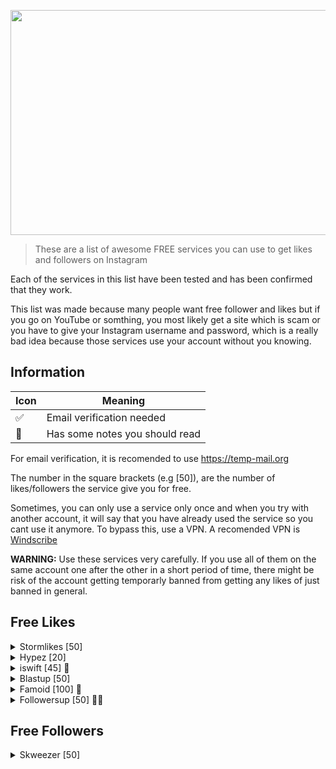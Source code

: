 <p align=center>

<img src="logo.png" width=640 height=360/>
</p>

> These are a list of awesome FREE services you can use to get likes and followers on Instagram 

Each of the services in this list have been tested and has been confirmed that they work. 

This list was made because many people want free follower and likes but if you go on YouTube or somthing, you most likely get a site which is scam or you have to give your Instagram username and password, which is a really bad idea because those services use your account without you knowing.

## Information

| Icon | Meaning|
|------|--------|
|✅    |Email verification needed|
|📝    |Has some notes you should read|

For email verification, it is recomended to use https://temp-mail.org

The number in the square brackets (e.g [50]), are the number of likes/followers the service give you for free.

Sometimes, you can only use a service only once and when you try with another account, it will say that you have
already used the service so you cant use it anymore. To bypass this, use a VPN. A recomended VPN is [Windscribe](https://windscribe.com/?friend=10yrk8b4)


**WARNING:** Use these services very carefully. If you use all of them on the same account one after the other in a short period of time, there might be risk of the account getting temporarly banned from getting any likes of just banned in general.

## Free Likes

<details>
<summary>Stormlikes [50]</summary>
<br>
URL: https://stormlikes.com/
</details>

<details>
<summary>Hypez [20]</summary>
<br>
URL: https://hypez.com/instagram/likes/free/package/step-1/
</details>

<details>
<summary>iswift [45] 📝</summary>
<br>
URL: https://iswift.io/#

You will get 15 likes to your last 3 uploaded pictures. To start, click on "Take a Live Demo".
</details>


<details>
<summary>Blastup [50]</summary>
<br>
URL: https://blastup.com/free-trial
</details>

<details>
<summary>Famoid [100] 📝</summary>
<br>
URL: https://famoid.com/get-free-instagram-likes/

According to the website, you can use this every 24 hours. But I have not tested this after 24 hours. Takes around 10 min.
</details>

<details>
<summary>Followersup [50] 📝✅</summary>
<br>
URL: https://famoid.com/get-free-instagram-likes/

Takes some time ~5 min. Able to use this service on mulitple posts of same account.
</details>

## Free Followers
<details>
<summary>Skweezer [50]</summary>
<br>
URL: https://skweezer.net/trial
</details>
